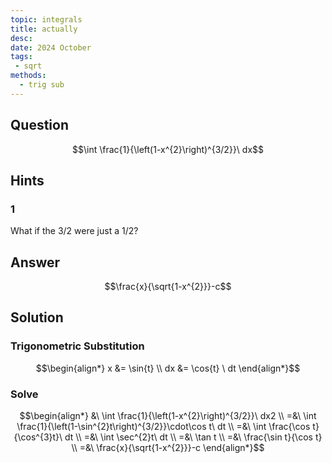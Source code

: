 ```yaml
---
topic: integrals
title: actually
desc: 
date: 2024 October
tags:
 - sqrt
methods:
  - trig sub
---
```



## Question
```math
\int \frac{1}{\left(1-x^{2}\right)^{3/2}}\ dx
```


## Hints

### 1
What if the $3/2$ were just a $1/2$?


## Answer
```math
\frac{x}{\sqrt{1-x^{2}}}-c
```


## Solution

### Trigonometric Substitution
```math
\begin{align*}
  x &= \sin{t}
  \\ dx &= \cos{t} \ dt
\end{align*}
```

### Solve
```math
\begin{align*}
  &\ \int \frac{1}{\left(1-x^{2}\right)^{3/2}}\ dx2
  \\ =&\ \int \frac{1}{\left(1-\sin^{2}t\right)^{3/2}}\cdot\cos t\ dt
  \\ =&\ \int \frac{\cos t}{\cos^{3}t}\ dt
  \\ =&\ \int \sec^{2}t\ dt
  \\ =&\ \tan t
  \\ =&\ \frac{\sin t}{\cos t}
  \\ =&\ \frac{x}{\sqrt{1-x^{2}}}-c
\end{align*}
```
